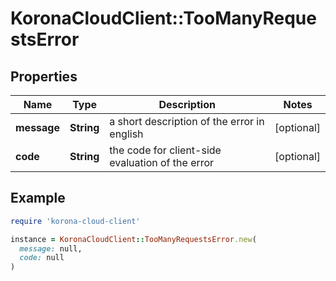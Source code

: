 # KoronaCloudClient::TooManyRequestsError

## Properties

| Name | Type | Description | Notes |
| ---- | ---- | ----------- | ----- |
| **message** | **String** | a short description of the error in english | [optional] |
| **code** | **String** | the code for client-side evaluation of the error | [optional] |

## Example

```ruby
require 'korona-cloud-client'

instance = KoronaCloudClient::TooManyRequestsError.new(
  message: null,
  code: null
)
```

